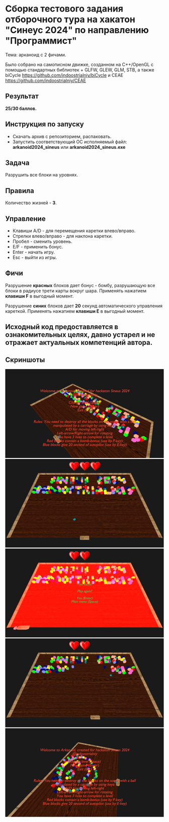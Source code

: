 # Сборка тестового задания отборочного тура на хакатон "Синеус 2024" по направлению "Программист"

Тема: арканоид с 2 фичами.

Было собрано на самописном движке, созданном на C++/OpenGL с помощью стандартных библиотек + GLFW, GLEW, GLM, STB, а также <br>  biCycle https://github.com/indoostrialniy/biCycle и CEAE https://github.com/indoostrialniy/CEAE

## Результат
**25/30 баллов.**

## Инструкция по запуску
- Скачать архив с репозиторием, распаковать.
- Запустить соответствующий ОС исполняемый файл: **arkanoid2024_sineus** или **arkanoid2024_sineus.exe**

## Задача
Разрушить все блоки на уровнях.

## Правила
Количество жизней - **3**.

## Управление
- Клавиши A/D - для перемещения каретки влево/вправо.
- Стрелки влево/вправо - для наклона каретки.
- Пробел - сменить уровень.
- E/F - применить бонус.
- Enter - начать игру.
- Esc - выйти из игры.

## Фичи
Разрушение **красных** блоков дает бонус - бомбу, разрушающую все блоки в радиусе трети карты вокруг шара. Применять нажатием **клавиши F** в выгодный момент.

Разрушение **синих** блоков дает **20** секунд автоматического управления кареткой. Применять нажатием **клавиши E** в выгодный момент.

## Исходный код предоставляется в ознакомительных целях, давно устарел и не отражает актуальных компетенций автора. 

## Скриншоты

![s1](https://github.com/indoostrialniy/arkanoid_sineus_2024_indoostrialniy/blob/main/screenshots/scr1.png "Главное меню")
![s2](https://github.com/indoostrialniy/arkanoid_sineus_2024_indoostrialniy/blob/main/screenshots/scr2.png "Уровень 1")
![s3](https://github.com/indoostrialniy/arkanoid_sineus_2024_indoostrialniy/blob/main/screenshots/scr3.png "Неудача")
![s4](https://github.com/indoostrialniy/arkanoid_sineus_2024_indoostrialniy/blob/main/screenshots/scr4.png)
![s5](https://github.com/indoostrialniy/arkanoid_sineus_2024_indoostrialniy/blob/main/screenshots/scr5.png "Уровень 2")

